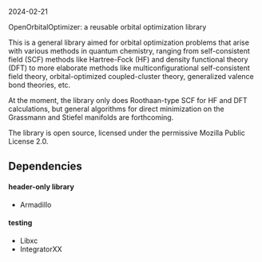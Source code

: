 2024-02-21

OpenOrbitalOptimizer: a reusable orbital optimization library

This is a general library aimed for orbital optimization problems that
arise with various methods in quantum chemistry, ranging from
self-consistent field (SCF) methods like Hartree-Fock (HF) and density
functional theory (DFT) to more elaborate methods like
multiconfigurational self-consistent field theory, orbital-optimized
coupled-cluster theory, generalized valence bond theories, etc.

At the moment, the library only does Roothaan-type SCF for HF and DFT
calculations, but general algorithms for direct minimization on the
Grassmann and Stiefel manifolds are forthcoming.

The library is open source, licensed under the permissive Mozilla
Public License 2.0.

## Dependencies

#### header-only library

* Armadillo

#### testing

* Libxc
* IntegratorXX
